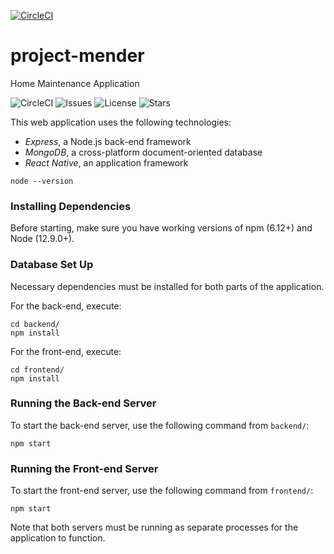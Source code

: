 [![CircleCI](https://circleci.com/gh/milaroisin/project-mender/tree/master.svg?style=svg&circle-token=161d9b3dbb9771c1b5168d8b7ef2e8a2dbef19bf)](https://circleci.com/gh/milaroisin/project-mender/tree/master)

# project-mender
Home Maintenance Application


![CircleCI](https://img.shields.io/circleci/build/github/milaroisin/project-mender/master?style=for-the-badge)
![Issues](https://img.shields.io/github/issues/milaroisin/project-mender?style=for-the-badge)
![License](https://img.shields.io/github/license/milaroisin/project-mender?color=blue&style=for-the-badge)
![Stars](https://img.shields.io/github/stars/milaroisin/project-mender?color=purple&style=for-the-badge)




This web application uses the following technologies:

-   _Express_, a Node.js back-end framework
-   _MongoDB_, a cross-platform document-oriented database
-   _React Native_, an application framework

```
node --version
```

### Installing Dependencies

Before starting, make sure you have working versions of npm (6.12+) and Node (12.9.0+).

### Database Set Up

Necessary dependencies must be installed for both parts of the application.

For the back-end, execute:
```shell
cd backend/
npm install
```
For the front-end, execute:
```shell
cd frontend/
npm install
```

### Running the Back-end Server

To start the back-end server, use the following command from `backend/`:

```
npm start
```

### Running the Front-end Server

To start the front-end server, use the following command from `frontend/`:

```
npm start
```

Note that both servers must be running as separate processes for the application to function.